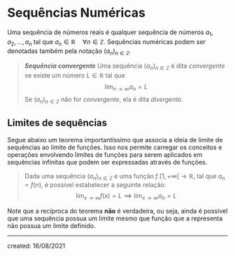 # Sequências Numéricas
Uma sequência de números reais é qualquer sequência de números $a_1, a_2, \dots, a_n$ tal que $a_n \in \mathbb{R} \quad \forall n \in \mathbb{Z}$. Sequências numéricas podem ser denotadas também pela notação $(a_n)_{n\in\mathbb{Z}}$.

> ***Sequência convergente***
> Uma sequência $(a_n)_{n\in\mathbb{Z}}$ é dita *convergente* se existe um número $L \in \mathbb{R}$ tal que
>$$
  \lim_{n \to \infty} a_n = L
>$$
> Se $(a_n)_{n\in\mathbb{Z}}$ não for *convergente*, ela é dita *divergente*.

## Limites de sequências
Segue abaixo um teorema importantíssimo que associa a ideia de limite de sequências ao limite de funções. Isso nos permite carregar os conceitos e operações envolvendo limites de funções para serem aplicados em sequências infinitas que podem ser expressadas através de funções.

> Dada uma sequência $(a_n)_{n \in \mathbb{Z}}$ e uma função $f.[1, +\infty[ \to \mathbb{R}$, tal que $a_n = f(n)$, é possível estabelecer a seguinte relação:
>$$
  \lim_{x \to \infty} f(x) = L \implies \lim_{x \to \infty} a_n = L
>$$

Note que a recíproca do teorema **não** é verdadeira, ou seja, ainda é possível que uma sequência possua um limite mesmo que função que a representa não possua um limite definido.

---

created: 16/08/2021
